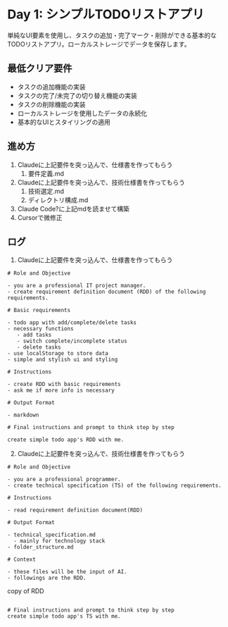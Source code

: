 # Day 1: シンプルTODOリストアプリ

単純なUI要素を使用し、タスクの追加・完了マーク・削除ができる基本的なTODOリストアプリ。ローカルストレージでデータを保存します。

## 最低クリア要件

- タスクの追加機能の実装
- タスクの完了/未完了の切り替え機能の実装
- タスクの削除機能の実装
- ローカルストレージを使用したデータの永続化
- 基本的なUIとスタイリングの適用

## 進め方

1. Claudeに上記要件を突っ込んで、仕様書を作ってもらう
   1. 要件定義.md
2. Claudeに上記要件を突っ込んで、技術仕様書を作ってもらう
   1. 技術選定.md
   2. ディレクトリ構成.md
3. Claude Code?に上記mdを読ませて構築
4. Cursorで微修正

## ログ

1. Claudeに上記要件を突っ込んで、仕様書を作ってもらう

```
# Role and Objective

- you are a professional IT project manager.
- create requirement definition document (RDD) of the following requirements.

# Basic requirements

- todo app with add/complete/delete tasks
- necessary functions
   - add tasks
   - switch complete/incomplete status
   - delete tasks
- use localStorage to store data
- simple and stylish ui and styling

# Instructions

- create RDD with basic requirements
- ask me if more info is necessary

# Output Format

- markdown

# Final instructions and prompt to think step by step

create simple todo app's RDD with me.
```

2. Claudeに上記要件を突っ込んで、技術仕様書を作ってもらう

```
# Role and Objective

- you are a professional programmer.
- create technical specification (TS) of the following requirements.

# Instructions

- read requirement definition document(RDD)

# Output Format

- technical_specification.md
  - mainly for technology stack
- folder_structure.md

# Context

- these files will be the input of AI.
- followings are the RDD.

```
copy of RDD
```

# Final instructions and prompt to think step by step
create simple todo app's TS with me.
```